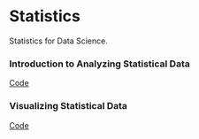 # Statistics
Statistics for Data Science. 

### Introduction to Analyzing Statistical Data
[Code](https://github.com/cmbernardi/Statistics/blob/main/Statistics%20-%201.ipynb)

### Visualizing Statistical Data
[Code](https://github.com/cmbernardi/Statistics/blob/main/Data%20Visualisation%20.ipynb)
